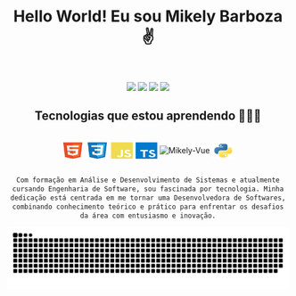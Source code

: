 <h1 align="center">Hello World! Eu sou Mikely Barboza ✌</h1> 
  <br>
<div align="center">
  <a href="https://github.com/mikelybarboza">
  
</div>
 <br>
  <div align="center"> 
  <a href="https://www.linkedin.com/in/mikely-barboza-147920201/" target="_blank"><img src="https://img.shields.io/badge/-LinkedIn-%230077B5?style=for-the-badge&logo=linkedin&logoColor=white" target="_blank"></a>
  <a href="https://www.instagram.com/mikelybarboza_/" target="_blank"><img src="https://img.shields.io/badge/-Instagram-%23E4405F?style=for-the-badge&logo=instagram&logoColor=white" target="_blank"></a>
 <a href="https://discord.gg/mikelybarboza#6857" target="_blank"><img src="https://img.shields.io/badge/Discord-7289DA?style=for-the-badge&logo=discord&logoColor=white" target="_blank"></a> 
  <a href = "mailto:barbozamikely@gmail.com"><img src="https://img.shields.io/badge/-Gmail-%23333?style=for-the-badge&logo=gmail&logoColor=white" target="_blank"></a>
 
  <br>
 <h2> Tecnologias que estou aprendendo 👨🏻‍💻</h2>
 <div style="display: inline_block"><br>
  
  <img align="center" alt="Mikely-HTML" height="30" width="40" src="https://raw.githubusercontent.com/devicons/devicon/master/icons/html5/html5-original.svg">
  <img align="center" alt="Mikely-CSS" height="30" width="40" src="https://raw.githubusercontent.com/devicons/devicon/master/icons/css3/css3-original.svg">
  <img align="center" alt="Mikely-Js" height="30" width="40" src="https://raw.githubusercontent.com/devicons/devicon/master/icons/javascript/javascript-plain.svg">
  <img align="center" alt="Mikely-Ts" height="30" width="40" src="https://raw.githubusercontent.com/devicons/devicon/master/icons/typescript/typescript-plain.svg">
  <img align="center" alt="Mikely-Vue" height="30" width="40" src="https://cdn.jsdelivr.net/gh/devicons/devicon/icons/vuejs/vuejs-original.svg" />
  <img align="center" alt="Mikely-Python" height="30" width="40" src="https://raw.githubusercontent.com/devicons/devicon/master/icons/python/python-original.svg">
  
   
 </div>
 
  ##
  
 ```
Com formação em Análise e Desenvolvimento de Sistemas e atualmente cursando Engenharia de Software, sou fascinada por tecnologia. Minha dedicação está centrada em me tornar uma Desenvolvedora de Softwares, combinando conhecimento teórico e prático para enfrentar os desafios da área com entusiasmo e inovação.
```
    
  ![Snake animation](https://github.com/mikelybarboza/mikelybarboza/blob/output/github-contribution-grid-snake.svg)
</div>

  ##
